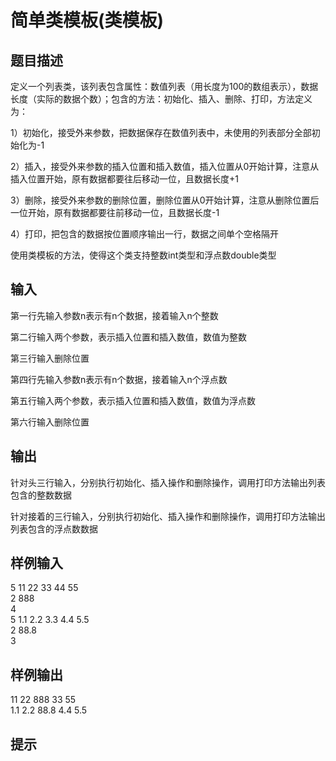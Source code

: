  # 简单类模板(类模板)  
  
 ## 题目描述  
 定义一个列表类，该列表包含属性：数值列表（用长度为100的数组表示），数据长度（实际的数据个数）；包含的方法：初始化、插入、删除、打印，方法定义为：  
  
 1）初始化，接受外来参数，把数据保存在数值列表中，未使用的列表部分全部初始化为-1  
  
 2）插入，接受外来参数的插入位置和插入数值，插入位置从0开始计算，注意从插入位置开始，原有数据都要往后移动一位，且数据长度+1  
  
 3）删除，接受外来参数的删除位置，删除位置从0开始计算，注意从删除位置后一位开始，原有数据都要往前移动一位，且数据长度-1  
  
 4）打印，把包含的数据按位置顺序输出一行，数据之间单个空格隔开  
  
 使用类模板的方法，使得这个类支持整数int类型和浮点数double类型  
  
 ## 输入  
 第一行先输入参数n表示有n个数据，接着输入n个整数  
  
 第二行输入两个参数，表示插入位置和插入数值，数值为整数  
  
 第三行输入删除位置  
  
 第四行先输入参数n表示有n个数据，接着输入n个浮点数  
  
 第五行输入两个参数，表示插入位置和插入数值，数值为浮点数  
  
 第六行输入删除位置  
  
 ## 输出  
 针对头三行输入，分别执行初始化、插入操作和删除操作，调用打印方法输出列表包含的整数数据  
  
 针对接着的三行输入，分别执行初始化、插入操作和删除操作，调用打印方法输出列表包含的浮点数数据  
  
 ## 样例输入  
 5 11 22 33 44 55  
 2 888  
 4  
 5 1.1 2.2 3.3 4.4 5.5  
 2 88.8  
 3  
 ## 样例输出  
 11 22 888 33 55  
 1.1 2.2 88.8 4.4 5.5  
 ## 提示  
   
  
